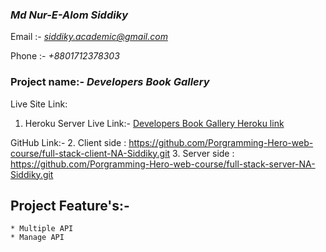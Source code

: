 ### *Md Nur-E-Alom Siddiky*

 Email :- *siddiky.academic@gmail.com*

 Phone :- *+8801712378303*
 
### Project name:- *Developers Book Gallery*

Live Site Link: 
1. Heroku Server Live Link:- [Developers Book Gallery Heroku link](https://banana-surprise-70079.herokuapp.com/)

GitHub Link:-
2. Client side : https://github.com/Porgramming-Hero-web-course/full-stack-client-NA-Siddiky.git
3. Server side : https://github.com/Porgramming-Hero-web-course/full-stack-server-NA-Siddiky.git 

## Project Feature's:-

    * Multiple API
    * Manage API

